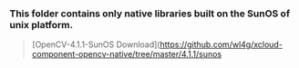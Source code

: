 ### This folder contains only native libraries built on the SunOS of unix platform.

> [OpenCV-4.1.1-SunOS Download](https://github.com/wl4g/xcloud-component-opencv-native/tree/master/4.1.1/sunos